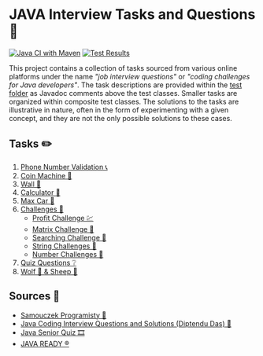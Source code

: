# JAVA Interview Tasks and Questions 🧩

[![Java CI with Maven](https://github.com/mperor/java-interview-tasks/actions/workflows/maven.yml/badge.svg)](https://github.com/mperor/java-interview-tasks/actions/workflows/maven.yml)
[![Test Results](https://gist.githubusercontent.com/mperor/8c7b2545d44372da8b8153cae323b205/raw/badge.svg)](src/test/java/pl/mperor/interview/tasks)

This project contains a collection of tasks sourced from various online platforms under the name *"job interview
questions"* or *"coding challenges for Java developers"*.
The task descriptions are provided within the [test folder](src/test/java/pl/mperor/interview/tasks) as Javadoc comments
above the test classes. Smaller tasks are organized within composite test classes.
The solutions to the tasks are illustrative in nature, often in the form of experimenting with a given concept, and they
are not the only possible solutions to these cases.

## Tasks ✏️

1. [Phone Number Validation 📞](src/test/java/pl/mperor/interview/tasks/validator/PhoneNumberValidatorTest.java)
2. [Coin Machine 🏦](src/test/java/pl/mperor/interview/tasks/coin/CoinMachineTest.java)
3. [Wall 🧱](src/test/java/pl/mperor/interview/tasks/structure/WallTest.java)
4. [Calculator 🧮](src/test/java/pl/mperor/interview/tasks/calculator/CalculatorTest.java)
5. [Max Car 🚗](src/test/java/pl/mperor/interview/tasks/car/CarTest.java)
6. [Challenges 💪](src/test/java/pl/mperor/interview/tasks/challenge)
    * [Profit Challenge 💹](src/test/java/pl/mperor/interview/tasks/challenge/ProfitChallengeTest.java)
    * [Matrix Challenge 🔢](src/test/java/pl/mperor/interview/tasks/challenge/MatrixChallengeTest.java)
    * [Searching Challenge 🧾](src/test/java/pl/mperor/interview/tasks/challenge/SearchingChallengeTest.java)
    * [String Challenges 🔡](src/test/java/pl/mperor/interview/tasks/challenge/StringChallengeTest.java)
    * [Number Challenges 🔢](src/test/java/pl/mperor/interview/tasks/challenge/NumberChallengeTest.java)
7. [Quiz Questions ❔](src/test/java/pl/mperor/interview/tasks/QuizQuestionsTest.java)
8. [Wolf 🐺 & Sheep 🐑](src/test/java/pl/mperor/interview/tasks/exception/WolfFullAndSheepWholeTest.java)

## Sources 🔗

- [Samouczek Programisty 🧠](https://www.samouczekprogramisty.pl/strefa-zadaniowa/)
- [Java Coding Interview Questions and Solutions (Diptendu Das) 💬](https://diptendud.medium.com/java-coding-interview-questions-and-solutions-8eae5cca91d)
- [Java Senior Quiz 🎞️](https://youtube.com/playlist?list=PLO5muTI694A5yRrEDNY1czqEUVbYHG_AH&si=KteWFowVcOSTQ8F-)
- [JAVA READY ®️](https://javaready.pl/)